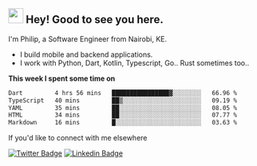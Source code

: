 <h2><img src="https://slackmojis.com/emojis/3643-cool-doge/download" width="30"/> Hey! Good to see you here.</h2>

<p>I'm Philip, a Software Engineer from Nairobi, KE. 

- I build mobile and backend applications.
- I work with Python, Dart, Kotlin, Typescript, Go.. Rust sometimes too..</p>

**This week I spent some time on**
<!--START_SECTION:waka-->

```txt
Dart         4 hrs 56 mins   ████████████████▓░░░░░░░░   66.96 %
TypeScript   40 mins         ██▒░░░░░░░░░░░░░░░░░░░░░░   09.19 %
YAML         35 mins         ██░░░░░░░░░░░░░░░░░░░░░░░   08.05 %
HTML         34 mins         ██░░░░░░░░░░░░░░░░░░░░░░░   07.77 %
Markdown     16 mins         █░░░░░░░░░░░░░░░░░░░░░░░░   03.63 %
```

<!--END_SECTION:waka-->

If you'd like to connect with me elsewhere

[![Twitter Badge](https://img.shields.io/badge/-Twitter-1ca0f1?style=flat-square&labelColor=1ca0f1&logo=twitter&logoColor=white&link=https://twitter.com/_diogorodrigues)](https://twitter.com/kimathiphil)  [![Linkedin Badge](https://img.shields.io/badge/-LinkedIn-blue?style=flat-square&logo=Linkedin&logoColor=white&link=https://www.linkedin.com/in/philip-kimathi-2604a9114/)](https://www.linkedin.com/in/philip-kimathi-2604a9114/)
